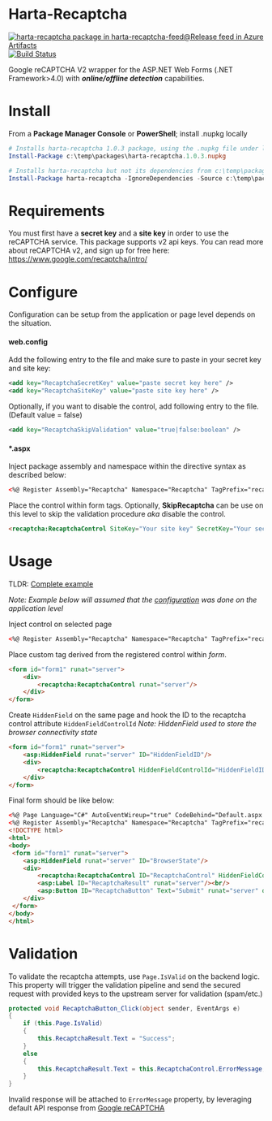 # Harta-Recaptcha

[![harta-recaptcha package in harta-recaptcha-feed@Release feed in Azure Artifacts](http://bj-tfs:8080/tfs/DefaultCollection/_apis/public/Packaging/Feeds/43088a81-ed89-4f08-bdd2-510978b78c59@8920759d-f5d5-4f76-9d18-e45ecb83ac24/Packages/4cd6cf18-61d2-4aed-bc87-2445872b9017/Badge)](http://bj-tfs:8080/tfs/DefaultCollection/Harta-Recaptcha/_packaging?_a=package&feed=43088a81-ed89-4f08-bdd2-510978b78c59%408920759d-f5d5-4f76-9d18-e45ecb83ac24&package=4cd6cf18-61d2-4aed-bc87-2445872b9017&preferRelease=true)
[![Build Status](http://bj-tfs:8080/tfs/DefaultCollection/Harta-Recaptcha/_apis/build/status/harta-recaptcha-ci?branchName=master)](http://bj-tfs:8080/tfs/DefaultCollection/Harta-Recaptcha/_build/latest?definitionId=4&branchName=master)

Google reCAPTCHA V2 wrapper for the ASP.NET Web Forms (.NET Framework>4.0) with ***online/offline detection*** capabilities.

# Install

From a **Package Manager Console** or **PowerShell**; install .nupkg locally
```powershell
# Installs harta-recaptcha 1.0.3 package, using the .nupkg file under local path of c:\temp\packages
Install-Package c:\temp\packages\harta-recaptcha.1.0.3.nupkg
```

```powershell
# Installs harta-recaptcha but not its dependencies from c:\temp\packages
Install-Package harta-recaptcha -IgnoreDependencies -Source c:\temp\packages
```

# Requirements
You must first have a **secret key** and a **site key** in order to use the reCAPTCHA service. This package supports v2 api keys. You can read more about reCAPTCHA v2, and sign up for free here: https://www.google.com/recaptcha/intro/

# Configure

Configuration can be setup from the application or page level depends on the situation.

#### web.config
Add the following entry to the file and make sure to paste in your secret key and site key:
```xml
<add key="RecaptchaSecretKey" value="paste secret key here" />
<add key="RecaptchaSiteKey" value="paste site key here" />
```

Optionally, if you want to disable the control, add following entry to the file. (Default value = false) 
```xml
<add key="RecaptchaSkipValidation" value="true|false:boolean" /> 
```

#### *.aspx
Inject package assembly and namespace within the directive syntax as described below:  
```html
<%@ Register Assembly="Recaptcha" Namespace="Recaptcha" TagPrefix="recaptcha" %>
```

Place the control within form tags. Optionally, **SkipRecaptcha** can be use on this level to skip the validation procedure *aka* disable the control. 
```html
<recaptcha:RecaptchaControl SiteKey="Your site key" SecretKey="Your secret key" SkipRecaptcha="true|false" runat="server"/>
```

# Usage

TLDR: [Complete example](https://github.com/hfz-r/harta-recaptcha/tree/master/test) 

*Note: Example below will assumed that the [configuration](#Configure) was done on the application level*

Inject control on selected page
```html
<%@ Register Assembly="Recaptcha" Namespace="Recaptcha" TagPrefix="recaptcha" %>
```

Place custom tag derived from the registered control within *form*.
```html
<form id="form1" runat="server">
    <div>
        <recaptcha:RecaptchaControl runat="server"/>
    </div>
</form>
```

Create ```HiddenField``` on the same page and hook the ID to the recaptcha control attribute ```HiddenFieldControlId```
*Note: HiddenField used to store the browser connectivity state*
```html
<form id="form1" runat="server">
    <asp:HiddenField runat="server" ID="HiddenFieldID"/>
    <div>
        <recaptcha:RecaptchaControl HiddenFieldControlId="HiddenFieldID" runat="server"/>
    </div>
</form>
```

Final form should be like below:
```html
<%@ Page Language="C#" AutoEventWireup="true" CodeBehind="Default.aspx.cs" Inherits="RecaptchaTest._Default" %>
<%@ Register Assembly="Recaptcha" Namespace="Recaptcha" TagPrefix="recaptcha" %>
<!DOCTYPE html>
<html>
<body>
 <form id="form1" runat="server">
    <asp:HiddenField runat="server" ID="BrowserState"/>
    <div>
        <recaptcha:RecaptchaControl ID="RecaptchaControl" HiddenFieldControlId="BrowserState" runat="server"/>
        <asp:Label ID="RecaptchaResult" runat="server"/><br/>
        <asp:Button ID="RecaptchaButton" Text="Submit" runat="server" onclick="RecaptchaButton_Click"/>
    </div>
 </form>
</body>
</html>
```

# Validation

To validate the recaptcha attempts, use ```Page.IsValid``` on the backend logic. This property will trigger the validation pipeline and send the secured request with provided keys to the upstream server for validation (spam/etc.) 
```cs
protected void RecaptchaButton_Click(object sender, EventArgs e)
{
	if (this.Page.IsValid)
	{
		this.RecaptchaResult.Text = "Success";
	}
	else
	{
		this.RecaptchaResult.Text = this.RecaptchaControl.ErrorMessage;
	}
}
```

Invalid response will be attached to ```ErrorMessage``` property, by leveraging default API response from [Google reCAPTCHA](https://developers.google.com/recaptcha/docs/verify#error_code_reference)
